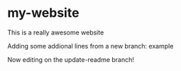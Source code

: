 # my-website

This is a really awesome website

Adding some addional lines from a new branch: example

Now editing on the update-readme branch!
